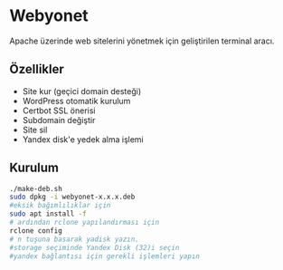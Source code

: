 # Webyonet

Apache üzerinde web sitelerini yönetmek için geliştirilen terminal aracı.

## Özellikler
- Site kur (geçici domain desteği)
- WordPress otomatik kurulum
- Certbot SSL önerisi
- Subdomain değiştir
- Site sil
- Yandex disk'e yedek alma işlemi

## Kurulum
```bash
./make-deb.sh
sudo dpkg -i webyonet-x.x.x.deb
#eksik bağımlılıklar için 
sudo apt install -f 
# ardından rclone yapılandırması için 
rclone config
# n tuşuna basarak yadisk yazın. 
#storage seçiminde Yandex Disk (32)i seçin
#yandex bağlantısı için gerekli işlemleri yapın